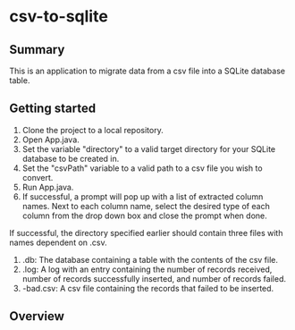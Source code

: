# csv-to-sqlite

## Summary
This is an application to migrate data from a csv file into a SQLite database table.

## Getting started
1) Clone the project to a local repository.
2) Open App.java.
3) Set the variable "directory" to a valid target directory for your SQLite database to be created in.
4) Set the "csvPath" variable to a valid path to a csv file you wish to convert.
5) Run App.java.
6) If successful, a prompt will pop up with a list of extracted column names. Next to each column name, select the desired type of each column from the drop down box and close the prompt when done.

If successful, the directory specified earlier should contain three files with names dependent on <input-filename>.csv.
1) <input-filename>.db: The database containing a table with the contents of the csv file.
2) <input-filename>.log: A log with an entry containing the number of records received, number of records successfully inserted, and number of records failed.
3) <input-filename>-bad.csv: A csv file containing the records that failed to be inserted.

## Overview
